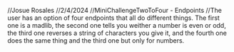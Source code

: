 //Josue Rosales //2/4/2024
//MiniChallengeTwoToFour - Endpoints
//The user has an option of four endpoints that all do different things. The first one is a madlib, the second one tells you weither a number is even or odd, the third one reverses a string of characters you give it, and the fourth one does the same thing and the third one but only for numbers.
